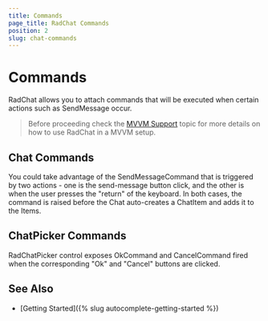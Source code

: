 ```yaml
---
title: Commands
page_title: RadChat Commands
position: 2
slug: chat-commands
---
```


# Commands #

RadChat allows you to attach commands that will be executed when certain actions such as SendMessage occur. 

>Before proceeding check the [MVVM Support]() topic for more details on how to use RadChat in a MVVM setup.

## Chat Commands

You could take advantage of the SendMessageCommand that is triggered by two actions - one is the send-message button click, and the other is when the user presses the "return" of the keyboard.
In both cases, the command is raised before the Chat auto-creates a ChatItem and adds it to the Items. 

## ChatPicker Commands

RadChatPicker control exposes OkCommand and CancelCommand fired when the corresponding "Ok" and "Cancel" buttons are clicked.

	
## See Also

- [Getting Started]({% slug autocomplete-getting-started %})